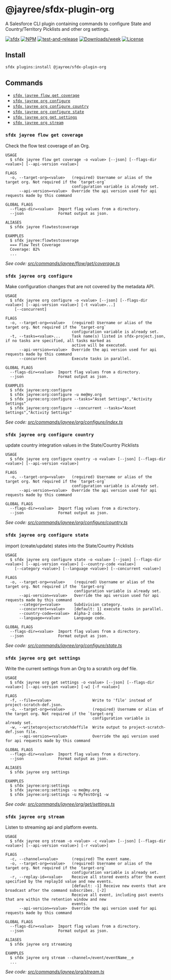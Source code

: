 # @jayree/sfdx-plugin-org

A Salesforce CLI plugin containing commands to configure State and Country/Territory Picklists and other org settings.

[![sfdx](https://img.shields.io/badge/cli-sfdx-brightgreen.svg)](https://developer.salesforce.com/tools/sfdxcli)
[![NPM](https://img.shields.io/npm/v/@jayree/sfdx-plugin-org.svg?label=@jayree/sfdx-plugin-org)](https://npmjs.org/package/@jayree/sfdx-plugin-org)
[![test-and-release](https://github.com/jayree/sfdx-plugin-org/actions/workflows/release.yml/badge.svg)](https://github.com/jayree/sfdx-plugin-org/actions/workflows/release.yml)
[![Downloads/week](https://img.shields.io/npm/dw/@jayree/sfdx-plugin-org.svg)](https://npmjs.org/package/@jayree/sfdx-plugin-org)
[![License](https://img.shields.io/npm/l/@jayree/sfdx-plugin-org.svg)](https://github.com/jayree-plugins/sfdx-plugin-org/blob/main/package.json)

## Install

```bash
sfdx plugins:install @jayree/sfdx-plugin-org
```

## Commands

<!-- commands -->
* [`sfdx jayree flow get coverage`](#sfdx-jayree-flow-get-coverage)
* [`sfdx jayree org configure`](#sfdx-jayree-org-configure)
* [`sfdx jayree org configure country`](#sfdx-jayree-org-configure-country)
* [`sfdx jayree org configure state`](#sfdx-jayree-org-configure-state)
* [`sfdx jayree org get settings`](#sfdx-jayree-org-get-settings)
* [`sfdx jayree org stream`](#sfdx-jayree-org-stream)

### `sfdx jayree flow get coverage`

Check the flow test coverage of an Org.

```
USAGE
  $ sfdx jayree flow get coverage -o <value> [--json] [--flags-dir <value>] [--api-version <value>]

FLAGS
  -o, --target-org=<value>   (required) Username or alias of the target org. Not required if the `target-org`
                             configuration variable is already set.
      --api-version=<value>  Override the api version used for api requests made by this command

GLOBAL FLAGS
  --flags-dir=<value>  Import flag values from a directory.
  --json               Format output as json.

ALIASES
  $ sfdx jayree flowtestcoverage

EXAMPLES
  $ sfdx jayree:flowtestcoverage
  === Flow Test Coverage
  Coverage: 82%
  ...
```

_See code: [src/commands/jayree/flow/get/coverage.ts](https://github.com/jayree/sfdx-plugin-org/blob/v1.2.68/src/commands/jayree/flow/get/coverage.ts)_

### `sfdx jayree org configure`

Make configuration changes that are not covered by the metadata API.

```
USAGE
  $ sfdx jayree org configure -o <value> [--json] [--flags-dir <value>] [--api-version <value>] [-t <value>...]
    [--concurrent]

FLAGS
  -o, --target-org=<value>   (required) Username or alias of the target org. Not required if the `target-org`
                             configuration variable is already set.
  -t, --tasks=<value>...     Task name(s) listed in sfdx-project.json, if no tasks are specified, all tasks marked as
                             active will be executed.
      --api-version=<value>  Override the api version used for api requests made by this command
      --concurrent           Execute tasks in parallel.

GLOBAL FLAGS
  --flags-dir=<value>  Import flag values from a directory.
  --json               Format output as json.

EXAMPLES
  $ sfdx jayree:org:configure
  $ sfdx jayree:org:configure -u me@my.org
  $ sfdx jayree:org:configure --tasks="Asset Settings","Activity Settings"
  $ sfdx jayree:org:configure --concurrent --tasks="Asset Settings","Activity Settings"
```

_See code: [src/commands/jayree/org/configure/index.ts](https://github.com/jayree/sfdx-plugin-org/blob/v1.2.68/src/commands/jayree/org/configure/index.ts)_

### `sfdx jayree org configure country`

update country integration values in the State/Country Picklists

```
USAGE
  $ sfdx jayree org configure country -o <value> [--json] [--flags-dir <value>] [--api-version <value>]

FLAGS
  -o, --target-org=<value>   (required) Username or alias of the target org. Not required if the `target-org`
                             configuration variable is already set.
      --api-version=<value>  Override the api version used for api requests made by this command

GLOBAL FLAGS
  --flags-dir=<value>  Import flag values from a directory.
  --json               Format output as json.
```

_See code: [src/commands/jayree/org/configure/country.ts](https://github.com/jayree/sfdx-plugin-org/blob/v1.2.68/src/commands/jayree/org/configure/country.ts)_

### `sfdx jayree org configure state`

import (create/update) states into the State/Country Picklists

```
USAGE
  $ sfdx jayree org configure state -o <value> [--json] [--flags-dir <value>] [--api-version <value>] [--country-code <value>]
    [--category <value>] [--language <value>] [--concurrent <value>]

FLAGS
  -o, --target-org=<value>    (required) Username or alias of the target org. Not required if the `target-org`
                              configuration variable is already set.
      --api-version=<value>   Override the api version used for api requests made by this command
      --category=<value>      Subdivision category.
      --concurrent=<value>    [default: 1] execute tasks in parallel.
      --country-code=<value>  Alpha-2 code.
      --language=<value>      Language code.

GLOBAL FLAGS
  --flags-dir=<value>  Import flag values from a directory.
  --json               Format output as json.
```

_See code: [src/commands/jayree/org/configure/state.ts](https://github.com/jayree/sfdx-plugin-org/blob/v1.2.68/src/commands/jayree/org/configure/state.ts)_

### `sfdx jayree org get settings`

Write the current settings from an Org to a scratch org def file.

```
USAGE
  $ sfdx jayree org get settings -o <value> [--json] [--flags-dir <value>] [--api-version <value>] [-w] [-f <value>]

FLAGS
  -f, --file=<value>                  Write to 'file' instead of project-scratch-def.json.
  -o, --target-org=<value>            (required) Username or alias of the target org. Not required if the `target-org`
                                      configuration variable is already set.
  -w, --writetoprojectscratchdeffile  Write output to project-scratch-def.json file.
      --api-version=<value>           Override the api version used for api requests made by this command

GLOBAL FLAGS
  --flags-dir=<value>  Import flag values from a directory.
  --json               Format output as json.

ALIASES
  $ sfdx jayree org settings

EXAMPLES
  $ sfdx jayree:org:settings
  $ sfdx jayree:org:settings -u me@my.org
  $ sfdx jayree:org:settings -u MyTestOrg1 -w
```

_See code: [src/commands/jayree/org/get/settings.ts](https://github.com/jayree/sfdx-plugin-org/blob/v1.2.68/src/commands/jayree/org/get/settings.ts)_

### `sfdx jayree org stream`

Listen to streaming api and platform events.

```
USAGE
  $ sfdx jayree org stream -o <value> -c <value> [--json] [--flags-dir <value>] [--api-version <value>] [-r <value>]

FLAGS
  -c, --channel=<value>      (required) The event name.
  -o, --target-org=<value>   (required) Username or alias of the target org. Not required if the `target-org`
                             configuration variable is already set.
  -r, --replay-id=<value>    Receive all stored events after the event specified by the replayId value and new events.
                             [default: -1] Receive new events that are broadcast after the command subscribes. [-2]
                             Receive all event, including past events that are within the retention window and new
                             events.
      --api-version=<value>  Override the api version used for api requests made by this command

GLOBAL FLAGS
  --flags-dir=<value>  Import flag values from a directory.
  --json               Format output as json.

ALIASES
  $ sfdx jayree org streaming

EXAMPLES
  $ sfdx jayree org stream --channel=/event/eventName__e
  ...
```

_See code: [src/commands/jayree/org/stream.ts](https://github.com/jayree/sfdx-plugin-org/blob/v1.2.68/src/commands/jayree/org/stream.ts)_
<!-- commandsstop -->
